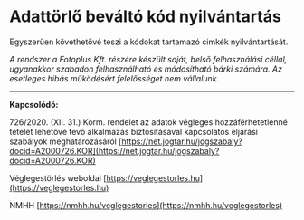 # Adattörlő beváltó kód nyilvántartás

Egyszerűen követhetővé teszi a kódokat tartamazó cimkék nyilvántartását.


*A rendszer a Fotoplus Kft. részére készült saját, belső felhasználási céllal, ugyanakkor szabadon felhasználható és módosítható bárki számára. Az esetleges hibás működésért felelősséget nem vállalunk.*

---

**Kapcsolódó:**

726/2020. (XII. 31.) Korm. rendelet az adatok végleges hozzáférhetetlenné tételét lehetővé tevő alkalmazás biztosításával kapcsolatos eljárási szabályok meghatározásáról
[https://net.jogtar.hu/jogszabaly?docid=A2000726.KOR](https://net.jogtar.hu/jogszabaly?docid=A2000726.KOR)

Véglegestörlés weboldal
[https://veglegestorles.hu](https://veglegestorles.hu)

NMHH
[https://nmhh.hu/veglegestorles](https://nmhh.hu/veglegestorles)
